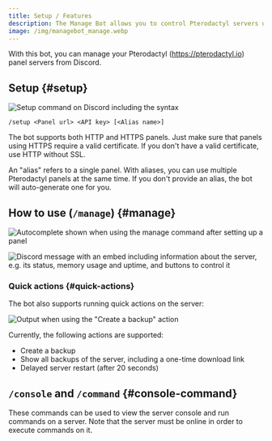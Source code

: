 ```yaml
---
title: Setup / Features
description: The Manage Bot allows you to control Pterodactyl servers using Discord. This page explains how to set up and use the bot.
image: /img/managebot_manage.webp
---
```


With this bot, you can manage your Pterodactyl (https://pterodactyl.io) panel servers from Discord.

## Setup {#setup}

![Setup command on Discord including the syntax](/img/managebot_setup.webp)

`/setup <Panel url> <API key> [<Alias name>]`

The bot supports both HTTP and HTTPS panels. Just make sure that panels using HTTPS require a valid certificate. If you don't have a valid certificate, use HTTP without SSL.

An "alias" refers to a single panel. With aliases, you can use multiple Pterodactyl panels at the same time.
If you don't provide an alias, the bot will auto-generate one for you.

## How to use (`/manage`) {#manage}

![Autocomplete shown when using the manage command after setting up a panel](/img/managebot_autocomplete.webp)

![Discord message with an embed including information about the server, e.g. its status, memory usage and uptime, and buttons to control it](/img/managebot_manage.webp)

### Quick actions {#quick-actions}

The bot also supports running quick actions on the server:

![Output when using the "Create a backup" action](/img/managebot_quickaction_backup.webp)

Currently, the following actions are supported:
- Create a backup
- Show all backups of the server, including a one-time download link
- Delayed server restart (after 20 seconds)

## `/console` and `/command` {#console-command}

These commands can be used to view the server console and run commands on a server. Note that the server must be online in order to execute commands on it.
